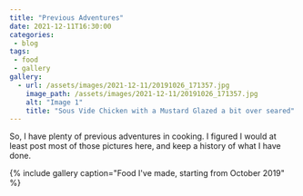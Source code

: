 ```yaml
---
title: "Previous Adventures"
date: 2021-12-11T16:30:00
categories:
 - blog
tags:
 - food
 - gallery
gallery:
  - url: /assets/images/2021-12-11/20191026_171357.jpg
    image_path: /assets/images/2021-12-11/20191026_171357.jpg
    alt: "Image 1"
    title: "Sous Vide Chicken with a Mustard Glazed a bit over seared"
---
```


So, I have plenty of previous adventures in cooking. I figured I would at least post most of those pictures here, 
and keep a history of what I have done.

{% include gallery caption="Food I've made, starting from October 2019" %}
